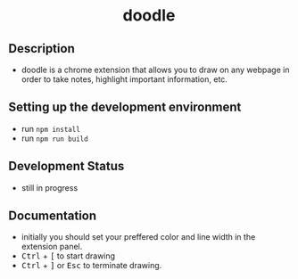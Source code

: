 <h1 align="center">doodle</h1>
<p align="center"></p>

## Description

- doodle is a chrome extension that allows you to draw on any webpage
in order to take notes, highlight important information, etc.

## Setting up the development environment

- run `npm install`
- run `npm run build`

## Development Status

- still in progress

## Documentation

- initially you should set your preffered color and line width in the extension panel.
- <kbd>Ctrl</kbd> + <kbd>[</kbd> to start drawing
- <kbd>Ctrl</kbd> + <kbd>]</kbd> or <kbd>Esc</kbd> to terminate drawing.
